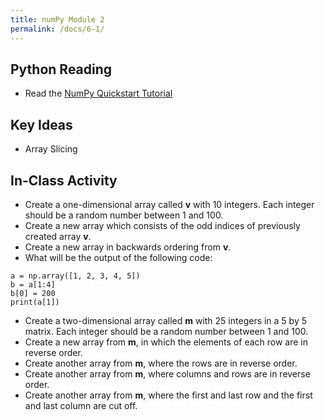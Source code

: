 ```yaml
---
title: numPy Module 2
permalink: /docs/6-1/
---
```


## Python Reading
- Read the [NumPy Quickstart Tutorial](https://numpy.org/doc/stable/user/quickstart.html)

## Key Ideas
- Array Slicing

## In-Class Activity
- Create a one-dimensional array called **v** with 10 integers. Each integer should be a random number between 1 and 100.
- Create a new array which consists of the odd indices of previously created array **v**.
- Create a new array in backwards ordering from **v**.
- What will be the output of the following code:

```
a = np.array([1, 2, 3, 4, 5])
b = a[1:4]
b[0] = 200
print(a[1])
```

- Create a two-dimensional array called **m** with 25 integers in a 5 by 5 matrix. Each integer should be a random number between 1 and 100.
- Create a new array from **m**, in which the elements of each row are in reverse order.
- Create another array from **m**, where the rows are in reverse order.
- Create another array from **m**, where columns and rows are in reverse order.
- Create another array from **m**, where the first and last row and the first and last column are cut off.
